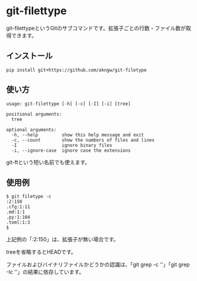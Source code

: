 # git-filettype

git-filettypeというGitのサブコマンドです。拡張子ごとの行数・ファイル数が取得できます。

## インストール

```
pip install git+https://github.com/akngw/git-filetype
```

## 使い方

```
usage: git-filettype [-h] [-c] [-I] [-i] [tree]

positional arguments:
  tree

optional arguments:
  -h, --help         show this help message and exit
  -c, --count        show the numbers of files and lines
  -I                 ignore binary files
  -i, --ignore-case  ignore case the extensions
```

git-ftという短い名前でも使えます。

## 使用例

```
$ git filetype -c
:2:150
.cfg:1:11
.md:1:1
.py:1:104
.toml:1:3
$
```
上記例の「:2:150」は、拡張子が無い場合です。

treeを省略するとHEADです。

ファイルおよびバイナリファイルかどうかの認識は、「git grep -c ''」「git grep -Ic ''」の結果に依存しています。
